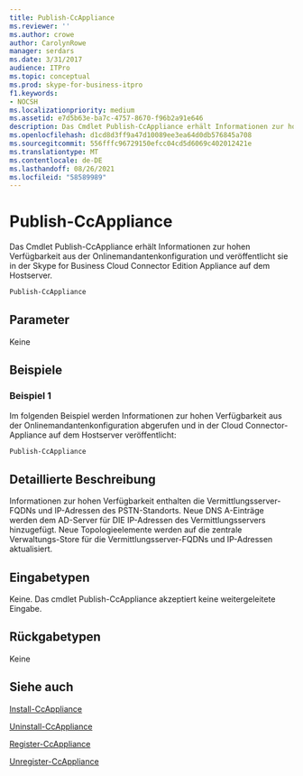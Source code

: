 ```yaml
---
title: Publish-CcAppliance
ms.reviewer: ''
ms.author: crowe
author: CarolynRowe
manager: serdars
ms.date: 3/31/2017
audience: ITPro
ms.topic: conceptual
ms.prod: skype-for-business-itpro
f1.keywords:
- NOCSH
ms.localizationpriority: medium
ms.assetid: e7d5b63e-ba7c-4757-8670-f96b2a91e646
description: Das Cmdlet Publish-CcAppliance erhält Informationen zur hohen Verfügbarkeit aus der Onlinemandantenkonfiguration und veröffentlicht sie in der Skype for Business Cloud Connector Edition Appliance auf dem Hostserver.
ms.openlocfilehash: d1cd8d3ff9a47d10089ee3ea64d0db576845a708
ms.sourcegitcommit: 556fffc96729150efcc04cd5d6069c402012421e
ms.translationtype: MT
ms.contentlocale: de-DE
ms.lasthandoff: 08/26/2021
ms.locfileid: "58589989"
---
```

# <a name="publish-ccappliance"></a>Publish-CcAppliance
 
Das Cmdlet Publish-CcAppliance erhält Informationen zur hohen Verfügbarkeit aus der Onlinemandantenkonfiguration und veröffentlicht sie in der Skype for Business Cloud Connector Edition Appliance auf dem Hostserver. 
  
```powershell
Publish-CcAppliance
```

## <a name="parameters"></a>Parameter

Keine
  
## <a name="examples"></a>Beispiele
<a name="Examples"> </a>

### <a name="example-1"></a>Beispiel 1

Im folgenden Beispiel werden Informationen zur hohen Verfügbarkeit aus der Onlinemandantenkonfiguration abgerufen und in der Cloud Connector-Appliance auf dem Hostserver veröffentlicht:
  
```powershell
Publish-CcAppliance
```

## <a name="detailed-description"></a>Detaillierte Beschreibung
<a name="DetailedDescription"> </a>

Informationen zur hohen Verfügbarkeit enthalten die Vermittlungsserver-FQDNs und IP-Adressen des PSTN-Standorts. Neue DNS A-Einträge werden dem AD-Server für DIE IP-Adressen des Vermittlungsservers hinzugefügt. Neue Topologieelemente werden auf die zentrale Verwaltungs-Store für die Vermittlungsserver-FQDNs und IP-Adressen aktualisiert. 
  
## <a name="input-types"></a>Eingabetypen
<a name="InputTypes"> </a>

Keine. Das cmdlet Publish-CcAppliance akzeptiert keine weitergeleitete Eingabe.
  
## <a name="return-types"></a>Rückgabetypen
<a name="ReturnTypes"> </a>

Keine
  
## <a name="see-also"></a>Siehe auch
<a name="ReturnTypes"> </a>

[Install-CcAppliance](install-ccappliance.md)
  
[Uninstall-CcAppliance](uninstall-ccappliance.md)
  
[Register-CcAppliance](register-ccappliance.md)
  
[Unregister-CcAppliance](unregister-ccappliance.md)
  


